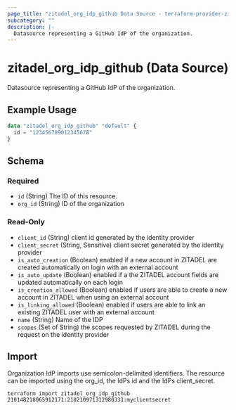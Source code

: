 ```yaml
---
page_title: "zitadel_org_idp_github Data Source - terraform-provider-zitadel"
subcategory: ""
description: |-
  Datasource representing a GitHub IdP of the organization.
---
```


# zitadel_org_idp_github (Data Source)

Datasource representing a GitHub IdP of the organization.

## Example Usage

```terraform
data "zitadel_org_idp_github" "default" {
  id = "123456789012345678"
}
```

<!-- schema generated by tfplugindocs -->
## Schema

### Required

- `id` (String) The ID of this resource.
- `org_id` (String) ID of the organization

### Read-Only

- `client_id` (String) client id generated by the identity provider
- `client_secret` (String, Sensitive) client secret generated by the identity provider
- `is_auto_creation` (Boolean) enabled if a new account in ZITADEL are created automatically on login with an external account
- `is_auto_update` (Boolean) enabled if a the ZITADEL account fields are updated automatically on each login
- `is_creation_allowed` (Boolean) enabled if users are able to create a new account in ZITADEL when using an external account
- `is_linking_allowed` (Boolean) enabled if users are able to link an existing ZITADEL user with an external account
- `name` (String) Name of the IDP
- `scopes` (Set of String) the scopes requested by ZITADEL during the request on the identity provider

## Import

Organization IdP imports use semicolon-delimited identifiers. The resource can be imported using the org_id, the IdPs id and the IdPs client_secret.

```
terraform import zitadel_org_idp_github 210148218065912171:210210971312980331:myclientsecret
```
